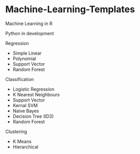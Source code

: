 # Machine-Learning-Templates
Machine Learning in R

Python in development

Regression
- Simple Linear
- Polynomial 
- Support Vector
- Random Forest

Classification
- Logistic Regression
- K Nearest Neighbours
- Support Vector
- Kernal SVM
- Naive Bayes
- Decision Tree (ID3)
- Random Forest

Clustering 
- K Means
- Hierarchical 

